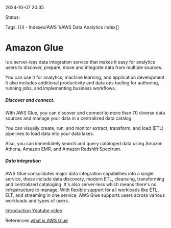 2024-10-07 20:35

Status:

Tags:
[[4 - Indexes/AWS 1/AWS Data Analytics index]]

# Amazon Glue

is a server-less data integration service that makes it easy for analytics users to discover, prepare, move and integrate data from multiple sources.

You can use it for analytics, machine learning, and application development. It also includes additional productivity and data ops tooling for authoring, running jobs, and implementing business workflows.

##### Discover and connect.

With AWS Glue, you can discover and connect to more than 70 diverse data sources and manage your data in a centralized data catalog.

You can visually create, run, and monitor extract, transform, and load (ETL) pipelines to load data into your data lakes.

Also, you can immediately search and query cataloged data using Amazon Athena, Amazon EMR, and Amazon Redshift Spectrum.

##### Data integration

AWS Glue consolidates major data integration capabilities into a single service, these include data discovery, modern ETL, cleansing, transforming and centralized cataloging. It's also server-less which means there's no infrastructure to manage. With flexible support for all workloads like ETL, ELT, and streaming in one service, AWS Glue supports users across various workloads and types of users.

[Introduction Youtube video](https://youtu.be/u14iVEc-C6E)



References 
[what is AWS Glue](https://docs.aws.amazon.com/glue/latest/dg/what-is-glue.html)